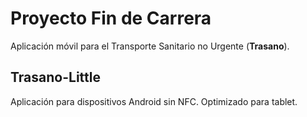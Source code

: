 # Proyecto Fin de Carrera
Aplicación móvil para el Transporte Sanitario no Urgente (**Trasano**).

## Trasano-Little
Aplicación para dispositivos Android sin NFC. Optimizado para tablet.
